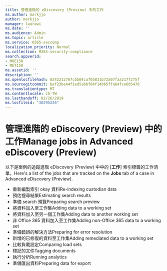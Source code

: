 ```yaml
---
title: 管理進階的 eDiscovery (Preview) 中的工作
ms.author: markjjo
author: markjjo
manager: laurawi
ms.date: ''
ms.audience: Admin
ms.topic: article
ms.service: O365-seccomp
localization_priority: Normal
ms.collection: M365-security-compliance
search.appverid:
- MOE150
- MET150
ms.assetid: ''
description: ''
ms.openlocfilehash: 8242212767cbb04caf05831b72a07faa2177275f
ms.sourcegitcommit: baf23be44f1ed5abbf84f140b5ffa64fce605478
ms.translationtype: MT
ms.contentlocale: zh-TW
ms.lasthandoff: 02/26/2019
ms.locfileid: "30295226"
---
```

# <a name="manage-jobs-in-advanced-ediscovery-preview"></a><span data-ttu-id="db632-102">管理進階的 eDiscovery (Preview) 中的工作</span><span class="sxs-lookup"><span data-stu-id="db632-102">Manage jobs in Advanced eDiscovery (Preview)</span></span>

<span data-ttu-id="db632-103">以下是案例的追蹤進階 eDiscovery (Preview) 中中的 [**工作**] 索引標籤的工作清單。</span><span class="sxs-lookup"><span data-stu-id="db632-103">Here's a list of the jobs that are tracked on the **Jobs** tab of a case in Advanced eDiscovery (Preview).</span></span>

- <span data-ttu-id="db632-104">重新編製索引 okay 資料</span><span class="sxs-lookup"><span data-stu-id="db632-104">Re-indexing custodian data</span></span>
- <span data-ttu-id="db632-105">預估搜尋結果</span><span class="sxs-lookup"><span data-stu-id="db632-105">Estimating search results</span></span>
- <span data-ttu-id="db632-106">準備 search 預覽</span><span class="sxs-lookup"><span data-stu-id="db632-106">Preparing search preview</span></span>
- <span data-ttu-id="db632-107">將資料加入至工作集</span><span class="sxs-lookup"><span data-stu-id="db632-107">Adding data to a working set</span></span>
- <span data-ttu-id="db632-108">將資料加入至另一個工作集</span><span class="sxs-lookup"><span data-stu-id="db632-108">Adding data to another working set</span></span>
- <span data-ttu-id="db632-109">非 Office 365 資料加入至工作集</span><span class="sxs-lookup"><span data-stu-id="db632-109">Adding non-Office 365 data to a working set</span></span>
- <span data-ttu-id="db632-110">準備錯誤的解決方法</span><span class="sxs-lookup"><span data-stu-id="db632-110">Preparing for error resolution</span></span>
- <span data-ttu-id="db632-111">新增的已修復的資料至工作集</span><span class="sxs-lookup"><span data-stu-id="db632-111">Adding remediated data to a working set</span></span>
- <span data-ttu-id="db632-112">比較負載設定</span><span class="sxs-lookup"><span data-stu-id="db632-112">Comparing load sets</span></span>
- <span data-ttu-id="db632-113">標記的文件</span><span class="sxs-lookup"><span data-stu-id="db632-113">Tagging documents</span></span>
- <span data-ttu-id="db632-114">執行分析</span><span class="sxs-lookup"><span data-stu-id="db632-114">Running analytics</span></span>
- <span data-ttu-id="db632-115">準備匯出資料</span><span class="sxs-lookup"><span data-stu-id="db632-115">Preparing data for export</span></span>

